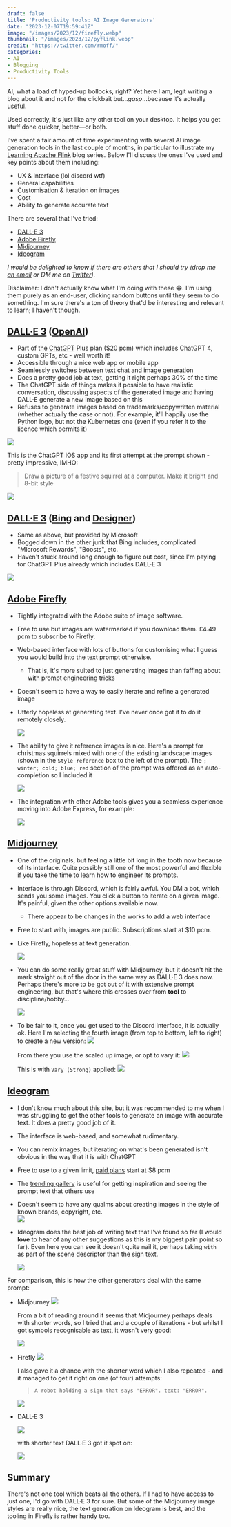 ```yaml
---
draft: false
title: 'Productivity tools: AI Image Generators'
date: "2023-12-07T19:59:41Z"
image: "/images/2023/12/firefly.webp"
thumbnail: "/images/2023/12/pyflink.webp"
credit: "https://twitter.com/rmoff/"
categories:
- AI
- Blogging
- Productivity Tools
---
```


AI, what a load of hyped-up bollocks, right? Yet here I am, legit writing a blog about it and not for the clickbait but…_gasp_…because it's actually useful.

Used correctly, it's just like any other tool on your desktop. It helps you get stuff done quicker, better—or both. 

<!--more-->

I've spent a fair amount of time experimenting with several AI image generation tools in the last couple of months, in particular to illustrate my [Learning Apache Flink](/categories/laf/) blog series. Below I'll discuss the ones I've used and key points about them including:

* UX & Interface (lol discord wtf)
* General capabilities
* Customisation & iteration on images
* Cost
* Ability to generate accurate text

There are several that I've tried:

* [DALL·E 3](#dalle-3httpsopenaicomdall-e-3-openaihttpsopenaicomchatgpt)
* [Adobe Firefly](#adobe-fireflyhttpsfireflyadobecom)
* [Midjourney](#midjourneyhttpswwwmidjourneycomhome)
* [Ideogram](#ideogramhttpsideogramai)

_I would be delighted to know if there are others that I should try (drop me [an email](mailto:robin@rmoff.net) or DM me on [Twitter](https://twitter.com/rmoff/))._

Disclaimer: I don't actually know what I'm doing with these 😁. I'm using them purely as an end-user, clicking random buttons until they seem to do something. I'm sure there's a ton of theory that'd be interesting and relevant to learn; I haven't though.

## [DALL·E 3](https://openai.com/dall-e-3) ([OpenAI](https://openai.com/chatgpt))

* Part of the [ChatGPT](https://openai.com/chatgpt) Plus plan ($20 pcm) which includes ChatGPT 4, custom GPTs, etc - well worth it!
* Accessible through a nice web app or mobile app
* Seamlessly switches between text chat and image generation
* Does a pretty good job at text, getting it right perhaps 30% of the time
* The ChatGPT side of things makes it possible to have realistic conversation, discussing aspects of the generated image and having DALL·E generate a new image based on this
* Refuses to generate images based on trademarks/copywritten material (whether actually the case or not). For example, it'll happily use the Python logo, but not the Kubernetes one (even if you refer it to the licence which permits it)

![](/images/2023/12/CleanShot_2023-12-07_at_17.22.15.webp)

This is the ChatGPT iOS app and its first attempt at the prompt shown - pretty impressive, IMHO: 

> Draw a picture of a festive squirrel at a computer. Make it bright and 8-bit style

![](/images/2023/12/Screenshot_2023-12-07_at_17.26.37.webp)

## [DALL·E 3](https://openai.com/dall-e-3) ([Bing](https://www.bing.com/) and [Designer](https://www.bing.com/images/create))

* Same as above, but provided by Microsoft
* Bogged down in the other junk that Bing includes, complicated "Microsoft Rewards", "Boosts", etc. 
* Haven't stuck around long enough to figure out cost, since I'm paying for ChatGPT Plus already which includes DALL·E 3

![](/images/2023/12/CleanShot_2023-12-07_at_17.16.30.webp)

## [Adobe Firefly](https://firefly.adobe.com/)

* Tightly integrated with the Adobe suite of image software. 
* Free to use but images are watermarked if you download them. £4.49 pcm to subscribe to Firefly.
* Web-based interface with lots of buttons for customising what I guess you would build into the text prompt otherwise. 
	* That is, it's more suited to just generating images than faffing about with prompt engineering tricks
* Doesn't seem to have a way to easily iterate and refine a generated image
* Utterly hopeless at generating text. I've never once got it to do it remotely closely.

    ![](/images/2023/12/CleanShot_2023-12-07_at_17.27.15.webp)

* The ability to give it reference images is nice. Here's a prompt for christmas squirrels mixed with one of the existing landscape images (shown in the `Style reference` box to the left of the prompt). The `; winter; cold; blue; red` section of the prompt was offered as an auto-completion so I included it

    ![](/images/2023/12/CleanShot_2023-12-07_at_19.06.31.webp)

* The integration with other Adobe tools gives you a seamless experience moving into Adobe Express, for example: 

    ![](/images/2023/12/CleanShot_2023-12-07_at_19.08.19.webp)

## [Midjourney](https://www.midjourney.com/home)

* One of the originals, but feeling a little bit long in the tooth now because of its interface. Quite possibly still one of the most powerful and flexible if you take the time to learn how to engineer its prompts.
* Interface is through Discord, which is fairly awful. You DM a bot, which sends you some images. You click a button to iterate on a given image. It's painful, given the other options available now.
	* There appear to be changes in the works to add a web interface
* Free to start with, images are public. Subscriptions start at $10 pcm. 
* Like Firefly, hopeless at text generation.

    ![](/images/2023/12/CleanShot_2023-12-07_at_19.16.28.webp)
* You can do some really great stuff with Midjourney, but it doesn't hit the mark straight out of the door in the same way as DALL·E 3 does now. Perhaps there's more to be got out of it with extensive prompt engineering, but that's where this crosses over from **tool** to discipline/hobby…

    ![](/images/2023/12/CleanShot_2023-12-07_at_19.13.49.webp)

* To be fair to it, once you get used to the Discord interface, it is actually ok. Here I'm selecting the fourth image (from top to bottom, left to right) to create a new version: 
  ![](/images/2023/12/CleanShot_2023-12-07_at_19.24.44.webp)

	From there you use the scaled up image, or opt to vary it: 
	![](/images/2023/12/CleanShot_2023-12-07_at_19.24.55.webp)
	
    This is with `Vary (Strong)` applied:
	![](/images/2023/12/CleanShot_2023-12-07_at_19.28.07.webp)
## [Ideogram](https://ideogram.ai/)

* I don't know much about this site, but it was recommended to me when I was struggling to get the other tools to generate an image with accurate text. It does a pretty good job of it. 
* The interface is web-based, and somewhat rudimentary.
* You can remix images, but iterating on what's been generated isn't obvious in the way that it is with ChatGPT
* Free to use to a given limit, [paid plans](https://ideogram.ai/t/trending) start at $8 pcm
* The [trending gallery](https://ideogram.ai/t/trending) is useful for getting inspiration and seeing the prompt text that others use
* Doesn't seem to have any qualms about creating images in the style of known brands, copyright, etc.  
  ![](/images/2023/12/CleanShot_2023-12-07_at_19.23.54.webp)
* Ideogram does the best job of writing text that I've found so far (I would **love** to hear of any other suggestions as this is my biggest pain point so far). Even here you can see it doesn't quite nail it, perhaps taking `with` as part of the scene descriptor than the sign text.

    ![](/images/2023/12/CleanShot_2023-12-07_at_20.22.55.webp)

For comparison, this is how the other generators deal with the same prompt: 

* Midjourney
    ![](/images/2023/12/Pasted_image_20231207202647.webp)

	From a bit of reading around it seems that Midjourney perhaps deals with shorter words, so I tried that and a couple of iterations - but whilst I got symbols recognisable as text, it wasn't very good: 
	
	![](/images/2023/12/CleanShot_2023-12-07_at_20.37.52.webp)

* Firefly
  ![](/images/2023/12/CleanShot_2023-12-07_at_20.26.59.webp)
  
  I also gave it a chance with the shorter word which I also repeated - and it managed to get it right on one (of four) attempts:
  
  > `A robot holding a sign that says "ERROR". text: "ERROR".`

  ![](/images/2023/12/CleanShot_2023-12-07_at_20.41.04.webp)


* DALL·E 3
  
    ![](/images/2023/12/DALLE_2023-12-07_20.28.26_.webp)

    with shorter text DALL·E 3 got it spot on:

    ![](/images/2023/12/Pasted_image_20231207204227.webp)

## Summary

There's not one tool which beats all the others. If I had to have access to just one, I'd go with DALL·E 3 for sure. But some of the Midjourney image styles are really nice, the text generation on Ideogram is best, and the tooling in Firefly is rather handy too.
